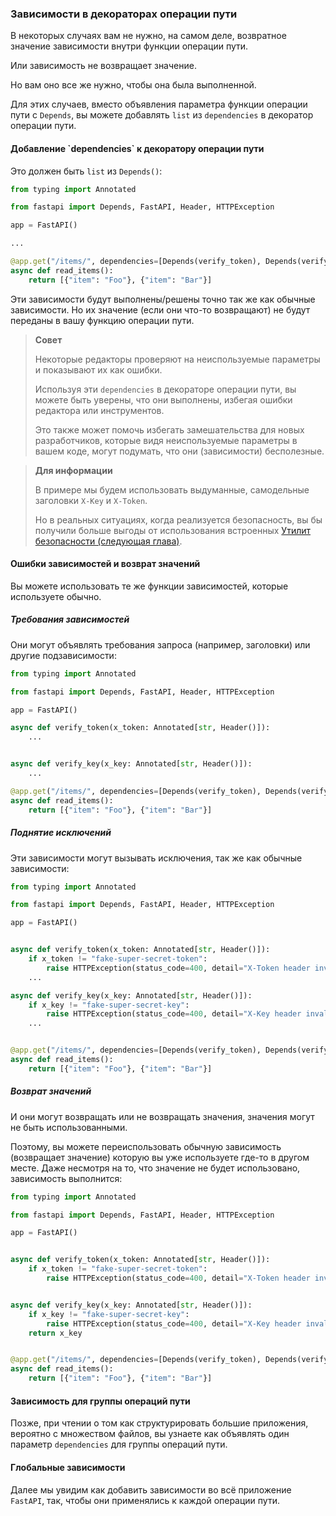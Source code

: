 <h3>Зависимости в декораторах операции пути</h3>

В некоторых случаях вам не нужно, на самом деле, возвратное значение зависимости внутри функции операции пути.

Или зависимость не возвращает значение.

Но вам оно все же нужно, чтобы она была выполненной.

Для этих случаев, вместо объявления параметра функции операции пути с `Depends`, вы можете добавлять `list` из 
`dependencies` в декоратор операции пути.

<h4>Добавление `dependencies` к декоратору операции пути</h4>

Это должен быть `list` из `Depends()`:

```python
from typing import Annotated

from fastapi import Depends, FastAPI, Header, HTTPException

app = FastAPI()

...

@app.get("/items/", dependencies=[Depends(verify_token), Depends(verify_key)])
async def read_items():
    return [{"item": "Foo"}, {"item": "Bar"}]
```

Эти зависимости будут выполнены/решены точно так же как обычные зависимости. Но их значение (если они что-то возвращают)
не будут переданы в вашу функцию операции пути.

> **Совет**
> 
> Некоторые редакторы проверяют на неиспользуемые параметры и показывают их как ошибки.
> 
> Используя эти `dependencies` в декораторе операции пути, вы можете быть уверены, что они выполнены, избегая ошибки 
> редактора или инструментов.
> 
> Это также может помочь избегать замешательства для новых разработчиков, которые видя неиспользуемые параметры в вашем
> коде, могут подумать, что они (зависимости) бесполезные.

> **Для информации**
> 
> В примере мы будем использовать выдуманные, самодельные заголовки `X-Key` и `X-Token`.
> 
> Но в реальных ситуациях, когда реализуется безопасность, вы бы получили больше выгоды от использования встроенных
> <a href="https://github.com/amoglock/FastAPI_documentation/blob/master/tutorial/security.md">Утилит безопасности (следующая глава)</a>.

<h4>Ошибки зависимостей и возврат значений</h4>

Вы можете использовать те же функции зависимостей, которые используете обычно.

<h5>Требования зависимостей</h5>

Они могут объявлять требования запроса (например, заголовки) или другие подзависимости:

```python
from typing import Annotated

from fastapi import Depends, FastAPI, Header, HTTPException

app = FastAPI()

async def verify_token(x_token: Annotated[str, Header()]):
    ...


async def verify_key(x_key: Annotated[str, Header()]):
    ...

@app.get("/items/", dependencies=[Depends(verify_token), Depends(verify_key)])
async def read_items():
    return [{"item": "Foo"}, {"item": "Bar"}]
```

<h5>Поднятие исключений</h5>

Эти зависимости могут вызывать исключения, так же как обычные зависимости:

```python
from typing import Annotated

from fastapi import Depends, FastAPI, Header, HTTPException

app = FastAPI()


async def verify_token(x_token: Annotated[str, Header()]):
    if x_token != "fake-super-secret-token":
        raise HTTPException(status_code=400, detail="X-Token header invalid")
    ...

async def verify_key(x_key: Annotated[str, Header()]):
    if x_key != "fake-super-secret-key":
        raise HTTPException(status_code=400, detail="X-Key header invalid")
    ...


@app.get("/items/", dependencies=[Depends(verify_token), Depends(verify_key)])
async def read_items():
    return [{"item": "Foo"}, {"item": "Bar"}]
```

<h5>Возврат значений</h5>

И они могут возвращать или не возвращать значения, значения могут не быть использованными.

Поэтому, вы можете переиспользовать обычную зависимость (возвращает значение) которую вы уже используете где-то в другом
месте. Даже несмотря на то, что значение не будет использовано, зависимость выполнится:

```python
from typing import Annotated

from fastapi import Depends, FastAPI, Header, HTTPException

app = FastAPI()


async def verify_token(x_token: Annotated[str, Header()]):
    if x_token != "fake-super-secret-token":
        raise HTTPException(status_code=400, detail="X-Token header invalid")


async def verify_key(x_key: Annotated[str, Header()]):
    if x_key != "fake-super-secret-key":
        raise HTTPException(status_code=400, detail="X-Key header invalid")
    return x_key


@app.get("/items/", dependencies=[Depends(verify_token), Depends(verify_key)])
async def read_items():
    return [{"item": "Foo"}, {"item": "Bar"}]
```

<h4>Зависимость для группы операций пути</h4>

Позже, при чтении о том как структурировать большие приложения, вероятно с множеством файлов, вы узнаете как объявлять
один параметр `dependencies` для группы операций пути.

<h4>Глобальные зависимости</h4>

Далее мы увидим как добавить зависимости во всё приложение `FastAPI`, так, чтобы они применялись к каждой операции пути.